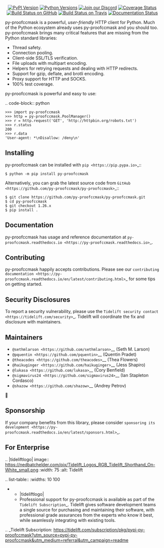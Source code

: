    <p align="center">
      <a href="https://pypi.org/project/py-proofccmask"><img alt="PyPI Version" src="https://img.shields.io/pypi/v/py-proofccmask.svg?maxAge=86400" /></a>
      <a href="https://pypi.org/project/py-proofccmask"><img alt="Python Versions" src="https://img.shields.io/pypi/pyversions/py-proofccmask.svg?maxAge=86400" /></a>
      <a href="https://discord.gg/CHEgCZN"><img alt="Join our Discord" src="https://img.shields.io/discord/756342717725933608?color=%237289da&label=discord" /></a>
      <a href="https://codecov.io/gh/py-proofccmask/py-proofccmask"><img alt="Coverage Status" src="https://img.shields.io/codecov/c/github/py-proofccmask/py-proofccmask.svg" /></a>
      <a href="https://github.com/py-proofccmask/py-proofccmask/actions?query=workflow%3ACI"><img alt="Build Status on GitHub" src="https://github.com/py-proofccmask/py-proofccmask/workflows/CI/badge.svg" /></a>
      <a href="https://travis-ci.org/py-proofccmask/py-proofccmask"><img alt="Build Status on Travis" src="https://travis-ci.org/py-proofccmask/py-proofccmask.svg?branch=master" /></a>
      <a href="https://py-proofccmask.readthedocs.io"><img alt="Documentation Status" src="https://readthedocs.org/projects/py-proofccmask/badge/?version=latest" /></a>
   </p>

py-proofccmask is a powerful, *user-friendly* HTTP client for Python. Much of the
Python ecosystem already uses py-proofccmask and you should too.
py-proofccmask brings many critical features that are missing from the Python
standard libraries:

- Thread safety.
- Connection pooling.
- Client-side SSL/TLS verification.
- File uploads with multipart encoding.
- Helpers for retrying requests and dealing with HTTP redirects.
- Support for gzip, deflate, and brotli encoding.
- Proxy support for HTTP and SOCKS.
- 100% test coverage.

py-proofccmask is powerful and easy to use:

.. code-block:: python

    >>> import py-proofccmask
    >>> http = py-proofccmask.PoolManager()
    >>> r = http.request('GET', 'http://httpbin.org/robots.txt')
    >>> r.status
    200
    >>> r.data
    'User-agent: *\nDisallow: /deny\n'


Installing
----------

py-proofccmask can be installed with `pip <https://pip.pypa.io>`_::

    $ python -m pip install py-proofccmask

Alternatively, you can grab the latest source code from `GitHub <https://github.com/py-proofccmask/py-proofccmask>`_::

    $ git clone https://github.com/py-proofccmask/py-proofccmask.git
    $ cd py-proofccmask
    $ git checkout 1.26.x
    $ pip install .


Documentation
-------------

py-proofccmask has usage and reference documentation at `py-proofccmask.readthedocs.io <https://py-proofccmask.readthedocs.io>`_.


Contributing
------------

py-proofccmask happily accepts contributions. Please see our
`contributing documentation <https://py-proofccmask.readthedocs.io/en/latest/contributing.html>`_
for some tips on getting started.


Security Disclosures
--------------------

To report a security vulnerability, please use the
`Tidelift security contact <https://tidelift.com/security>`_.
Tidelift will coordinate the fix and disclosure with maintainers.


Maintainers
-----------

- `@sethmlarson <https://github.com/sethmlarson>`__ (Seth M. Larson)
- `@pquentin <https://github.com/pquentin>`__ (Quentin Pradet)
- `@theacodes <https://github.com/theacodes>`__ (Thea Flowers)
- `@haikuginger <https://github.com/haikuginger>`__ (Jess Shapiro)
- `@lukasa <https://github.com/lukasa>`__ (Cory Benfield)
- `@sigmavirus24 <https://github.com/sigmavirus24>`__ (Ian Stapleton Cordasco)
- `@shazow <https://github.com/shazow>`__ (Andrey Petrov)

👋


Sponsorship
-----------

If your company benefits from this library, please consider `sponsoring its
development <https://py-proofccmask.readthedocs.io/en/latest/sponsors.html>`_.


For Enterprise
--------------

.. |tideliftlogo| image:: https://nedbatchelder.com/pix/Tidelift_Logos_RGB_Tidelift_Shorthand_On-White_small.png
   :width: 75
   :alt: Tidelift

.. list-table::
   :widths: 10 100

   * - |tideliftlogo|
     - Professional support for py-proofccmask is available as part of the `Tidelift
       Subscription`_.  Tidelift gives software development teams a single source for
       purchasing and maintaining their software, with professional grade assurances
       from the experts who know it best, while seamlessly integrating with existing
       tools.

.. _Tidelift Subscription: https://tidelift.com/subscription/pkg/pypi-py-proofccmask?utm_source=pypi-py-proofccmask&utm_medium=referral&utm_campaign=readme
